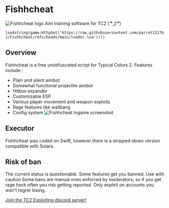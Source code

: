 # Fishhcheat
![Fishhcheat logo](https://raw.githubusercontent.com/parrot121761/Fishhcheat/main/images/logo.png)
Aim training software for TC2 ( ͡° ͜ʖ ͡°)

```loadstring(game:HttpGet('https://raw.githubusercontent.com/parrot121761/Fishhcheat/refs/heads/main/loader.lua'))()```

## Overview
Fishhcheat is a free unobfuscated script for Typical Colors 2. Features include :
* Plain and silent aimbot
* Somewhat functional projectile aimbot
* Hitbox expander
* Customizable ESP
* Various player movement and weapon exploits
* Rage features like wallbang
* Config system
![Fishhcheat ingame screenshot](https://raw.githubusercontent.com/parrot121761/Fishhcheat/main/images/screenshot.png)

## Executor
Fishhcheat was coded on Swift, however there is a stripped-down version compatible with Solara.

## Risk of ban
The current status is questionable. Some features get you banned. Use with caution
Some bans are manual ones enforced by moderators, so if you get rage hack often you risk getting reported.
Only exploit on accounts you won't regret losing.

[Join the TC2 Exploiting discord server!](https://discord.gg/eM3S4BsxY4)
